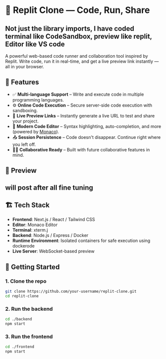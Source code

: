 # 🧪 Replit Clone — Code, Run, Share

## Not just the library imports, I have coded terminal like CodeSandbox, preview like replit, Editor like VS code

A powerful web-based code runner and collaboration tool inspired by Replit. Write code, run it in real-time, and get a live preview link instantly — all in your browser.

## 🚀 Features

- ✅ **Multi-language Support** – Write and execute code in multiple programming languages.
- ⚙️ **Online Code Execution** – Secure server-side code execution with sandboxing.
- 🔗 **Live Preview Links** – Instantly generate a live URL to test and share your project.
- 📝 **Modern Code Editor** – Syntax highlighting, auto-completion, and more (powered by [Monaco](https://microsoft.github.io/monaco-editor/)).
- 📤 **Session Persistence** – Code doesn't disappear. Continue right where you left off.
- 🧑‍💻 **Collaborative Ready** – Built with future collaborative features in mind.

## 📸 Preview

## will post after all fine tuning

## 🏗️ Tech Stack

- **Frontend**: Next.js / React / Tailwind CSS  
- **Editor**: Monaco Editor
- **Terminal**: xterm.j
- **Backend**: Node.js / Express / Docker  
- **Runtime Environment**: Isolated containers for safe execution using dockerode
- **Live Server**: WebSocket-based preview 

## 🔧 Getting Started

### 1. Clone the repo

```bash
git clone https://github.com/your-username/replit-clone.git
cd replit-clone
```
### 2. Run the backend 
```bash
cd ./backend
npm start
```
### 3. Run the frontend 
```bash
cd ./frontend
npm start
```

